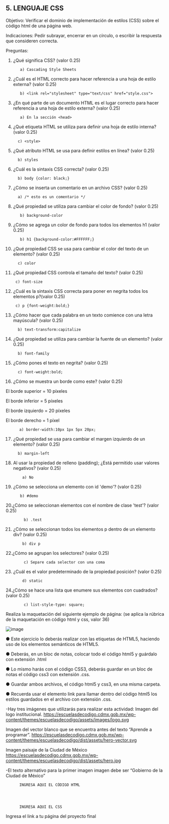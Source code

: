 ## 5. LENGUAJE CSS

Objetivo: Verificar el dominio de implementación de estilos (CSS) sobre el código html de
una página web.

Indicaciones: Pedir subrayar, encerrar en un círculo, o escribir la respuesta que
consideren correcta.

Preguntas:

1. ¿Qué significa CSS? (valor 0.25)

          a) Cascading Style Sheets
                    
2. ¿Cuál es el HTML correcto para hacer referencia a una hoja de estilo externa?
(valor 0.25)
          
          b) <link rel="stylesheet" type="text/css" href="style.css">
                    
3. ¿En qué parte de un documento HTML es el lugar correcto para hacer referencia a
una hoja de estilo externa? (valor 0.25)

          a) En la sección <head>
                    
 4. ¿Qué etiqueta HTML se utiliza para definir una hoja de estilo interna? (valor 0.25)
 
          c) <style>
          
 5. ¿Qué atributo HTML se usa para definir estilos en línea? (valor 0.25)
          
          b) styles
                    
 6. ¿Cuál es la sintaxis CSS correcta? (valor 0.25)

          b) body {color: black;}
                    
 7. ¿Cómo se inserta un comentario en un archivo CSS? (valor 0.25)

          a) /* esto es un comentario */
                    
8. ¿Qué propiedad se utiliza para cambiar el color de fondo? (valor 0.25)
          
          b) background-color
                    
9. ¿Cómo se agrega un color de fondo para todos los elementos h1 (valor 0.25)
            
          b) h1 {background-color:#FFFFFF;}
            
10. ¿Qué propiedad CSS se usa para cambiar el color del texto de un elemento? (valor 0.25)
  
          c) color
  
 11. ¿Qué propiedad CSS controla el tamaño del texto? (valor 0.25)
                     
          c) font-size
           
 12. ¿Cuál es la sintaxis CSS correcta para poner en negrita todos los elementos p?(valor 0.25)
           
          c) p {font-weight:bold;}
           
13. ¿Cómo hacer que cada palabra en un texto comience con una letra mayúscula? (valor 0.25)
            
          b) text-transform:capitalize
            
14. ¿Qué propiedad se utiliza para cambiar la fuente de un elemento? (valor 0.25)
            
          b) font-family         
  
15. ¿Cómo pones el texto en negrita? (valor 0.25)
                      
          c) font-weight:bold;
  
16. ¿Cómo se muestra un borde como este? (valor 0.25)

El borde superior = 10 píxeles

El borde inferior = 5 píxeles

El borde izquierdo = 20 píxeles

El borde derecho = 1 píxel
  
          a) border-width:10px 1px 5px 20px;
                   
17. ¿Qué propiedad se usa para cambiar el margen izquierdo de un elemento? (valor 0.25)

          b) margin-left
          
18. Al usar la propiedad de relleno (padding); ¿Está permitido usar valores negativos? (valor 0.25)

            a) No
                       
 19. ¿Cómo se selecciona un elemento con id 'demo'? (valor 0.25)
             
            b) #demo                   
            
20.¿Cómo se seleccionan elementos con el nombre de clase 'test'? (valor 0.25)
            
            b) .test     
                        
21. ¿Cómo se seleccionan todos los elementos p dentro de un elemento div? (valor 0.25)
            
            b) div p
                       
22.¿Cómo se agrupan los selectores? (valor 0.25)
            
            c) Separe cada selector con una coma
            
23. ¿Cuál es el valor predeterminado de la propiedad posición? (valor 0.25)

            d) static
            
 24.¿Cómo se hace una lista que enumere sus elementos con cuadrados? (valor 0.25)
             
            c) list-style-type: square;
            
Realiza la maquetación del siguiente ejemplo de página: (se aplica la rúbrica de la
maquetación en código html y css, valor 36)

![image](https://user-images.githubusercontent.com/91554777/166742177-b3cc2bfc-7768-42e4-b4f0-dcc2a1473935.png)

● Este ejercicio lo deberás realizar con las etiquetas de HTML5, haciendo uso de los elementos semánticos de HTML5.

● Deberás, en un bloc de notas, colocar todo el código html5 y guárdalo con extensión .html

● Lo mismo harás con el código CSS3, deberás guardar en un bloc de notas el código css3 con extensión .css.

● Guardar ambos archivos, el código html5 y css3, en una misma carpeta.

● Recuerda usar el elemento link para llamar dentro del código html5 los estilos guardados en el archivo con extensión .css.

-Hay tres imágenes que utilizarás para realizar esta actividad:
Imagen del logo institucional.
https://escuelasdecodigo.cdmx.gob.mx/wp-content/themes/escuelasdecodigo/assets/images/logo.svg

Imagen del vector blanco que se encuentra antes del texto “Aprende a programar”. https://escuelasdecodigo.cdmx.gob.mx/wp-content/themes/escuelasdecodigo/dist/assets/hero-vector.svg

Imagen paisaje de la Ciudad de México
https://escuelasdecodigo.cdmx.gob.mx/wp-content/themes/escuelasdecodigo/dist/assets/hero.jpg

-El texto alternativo para la primer imagen imagen debe ser “Gobierno de la Ciudad de México”


          INGRESA AQUI EL CÓDIGO HTML
          
          
          
          
          INGRESA AQUI EL CSS
          
          
          
 Ingresa el link a tu página del proyecto final
